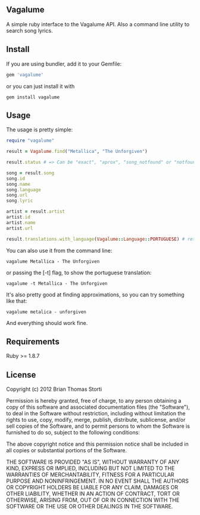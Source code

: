 ## Vagalume

A simple ruby interface to the Vagalume API. Also a command line utility to search song lyrics.

## Install

If you are using bundler, add it to your Gemfile:
```ruby
gem 'vagalume'
```
or you can just install it with
```console
gem install vagalume
```

## Usage

The usage is pretty simple:

```ruby
require "vagalume"

result = Vagalume.find("Metallica", "The Unforgiven")

result.status # => Can be "exact", "aprox", "song_notfound" or "notfound"

song = result.song
song.id
song.name
song.language
song.url
song.lyric

artist = result.artist
artist.id
artist.name
artist.url

result.translations.with_language(Vagalume::Language::PORTUGUESE) # return a Song object
```

You can also use it from the command line:
```console
vagalume Metallica - The Unforgiven
```
or passing the [-t] flag, to show the portuguese translation:
```console
vagalume -t Metallica - The Unforgiven
```

It's also pretty good at finding approximations, so you can try something like that:
```console
vagalume metalica - unforgiven
```
And everything should work fine.

## Requirements

Ruby >= 1.8.7

## License

Copyright (c) 2012 Brian Thomas Storti

Permission is hereby granted, free of charge, to any person obtaining
a copy of this software and associated documentation files (the
"Software"), to deal in the Software without restriction, including
without limitation the rights to use, copy, modify, merge, publish,
distribute, sublicense, and/or sell copies of the Software, and to
permit persons to whom the Software is furnished to do so, subject to
the following conditions:

The above copyright notice and this permission notice shall be
included in all copies or substantial portions of the Software.

THE SOFTWARE IS PROVIDED "AS IS", WITHOUT WARRANTY OF ANY KIND,
EXPRESS OR IMPLIED, INCLUDING BUT NOT LIMITED TO THE WARRANTIES OF
MERCHANTABILITY, FITNESS FOR A PARTICULAR PURPOSE AND
NONINFRINGEMENT. IN NO EVENT SHALL THE AUTHORS OR COPYRIGHT HOLDERS BE
LIABLE FOR ANY CLAIM, DAMAGES OR OTHER LIABILITY, WHETHER IN AN ACTION
OF CONTRACT, TORT OR OTHERWISE, ARISING FROM, OUT OF OR IN CONNECTION
WITH THE SOFTWARE OR THE USE OR OTHER DEALINGS IN THE SOFTWARE.
